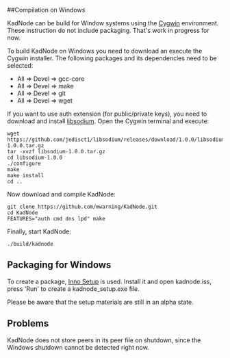 ##Compilation on Windows

KadNode can be build for Window systems using the [Cygwin](http://www.cygwin.com/) environment.
These instruction do not include packaging. That's work in progress for now.

To build KadNode on Windows you need to download an execute the Cygwin installer.
The following packages and its dependencies need to be selected:

* All => Devel => gcc-core
* All => Devel => make
* All => Devel => git
* All => Devel => wget

If you want to use auth extension (for public/private keys),
you need to download and install [libsodium](https://github.com/jedisct1/libsodium).
Open the Cygwin terminal and execute:

```
wget https://github.com/jedisct1/libsodium/releases/download/1.0.0/libsodium-1.0.0.tar.gz
tar -xvzf libsodium-1.0.0.tar.gz
cd libsodium-1.0.0
./configure
make
make install
cd ..
```

Now download and compile KadNode:

```
git clone https://github.com/mwarning/KadNode.git
cd KadNode
FEATURES="auth cmd dns lpd" make
```

Finally, start KadNode:

```
./build/kadnode
```

## Packaging for Windows

To create a package, [Inno Setup](http://www.jrsoftware.org/isinfo.php) is used.
Install it and open kadnode.iss, press 'Run' to create a kadnode_setup.exe file.

Please be aware that the setup materials are still in an alpha state.

## Problems

KadNode does not store peers in its peer file on shutdown,
since the Windows shutdown cannot be detected right now.
